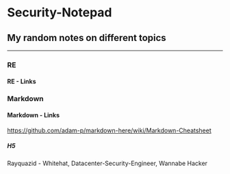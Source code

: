 # Security-Notepad
## My random notes on different topics






__________________________________________________________________________________________________________________________________________
### RE
#### RE - Links

### Markdown
#### Markdown - Links
https://github.com/adam-p/markdown-here/wiki/Markdown-Cheatsheet
##### H5
Rayquazid - Whitehat, Datacenter-Security-Engineer, Wannabe Hacker
